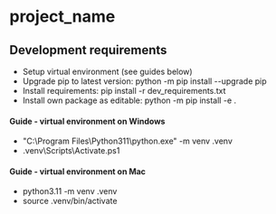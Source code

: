# project_name

## Development requirements

- Setup virtual environment (see guides below)
- Upgrade pip to latest version: python -m pip install --upgrade pip
- Install requirements: pip install -r dev_requirements.txt
- Install own package as editable: python -m pip install -e .

#### Guide - virtual environment on Windows
- "C:\Program Files\Python311\python.exe" -m venv .venv
- .venv\Scripts\Activate.ps1

#### Guide - virtual environment on Mac
- python3.11 -m venv .venv
- source .venv/bin/activate